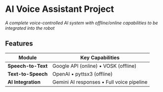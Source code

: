 # AI Voice Assistant Project 
*A complete voice-controlled AI system with offline/online capabilities to be integrated into the robot*

##  Features
| Module | Key Capabilities |
|--------|------------------|
| **Speech-to-Text** | Google API (online) • VOSK (offline) |
| **Text-to-Speech** | OpenAI • pyttsx3 (offline) |
| **AI Integration** | Gemini AI responses • Full voice pipeline |
